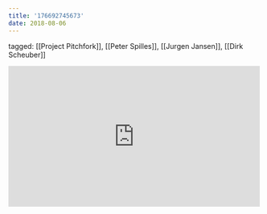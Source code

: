 ```yaml
---
title: '176692745673'
date: 2018-08-06
---
```

tagged: [[Project Pitchfork]], [[Peter Spilles]], [[Jurgen Jansen]], [[Dirk Scheuber]]
<iframe allow="accelerometer; autoplay; clipboard-write; encrypted-media; gyroscope; picture-in-picture" allowfullscreen="" frameborder="0" height="281" id="youtube_iframe" src="https://www.youtube.com/embed/dOv7WAzuHtQ?feature=oembed&amp;enablejsapi=1&amp;origin=https://safe.txmblr.com&amp;wmode=opaque" width="500"></iframe>